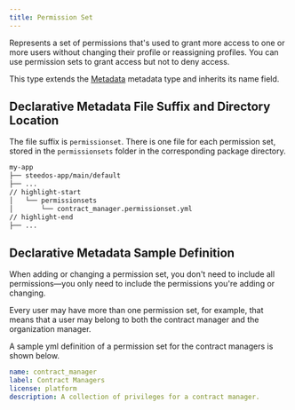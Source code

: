 ```yaml
---
title: Permission Set
---
```


Represents a set of permissions that's used to grant more access to one or more users without changing their profile or reassigning profiles. You can use permission sets to grant access but not to deny access.

This type extends the [Metadata](metadata) metadata type and inherits its name field.

## Declarative Metadata File Suffix and Directory Location

The file suffix is `permissionset`. There is one file for each permission set, stored in the `permissionsets` folder in the corresponding package directory.

```sh
my-app
├── steedos-app/main/default
├── ...
// highlight-start
│   └── permissionsets
│       └── contract_manager.permissionset.yml
// highlight-end
├── ...
```

## Declarative Metadata Sample Definition

When adding or changing a permission set, you don't need to include all permissions—you only need to include the permissions you're adding or changing.

Every user may have more than one permission set, for example, that means that a user may belong to both the contract manager and the organization manager.

A sample yml definition of a permission set for the contract managers is shown below.

```yml title="my-app/steedos-app/main/default/permissionsets/contract_manager.permissionset.yml"
name: contract_manager
label: Contract Managers
license: platform
description: A collection of privileges for a contract manager.
```

